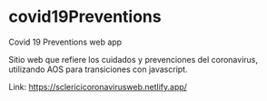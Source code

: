 # covid19Preventions
Covid 19 Preventions web app

Sitio web que refiere los cuidados y prevenciones del coronavirus, utilizando AOS para transiciones con javascript.

Link: https://sclericicoronavirusweb.netlify.app/
